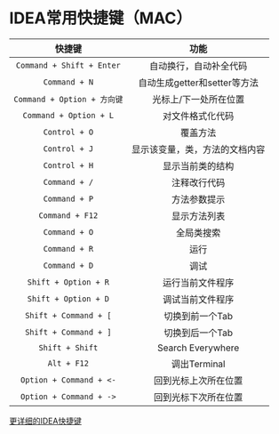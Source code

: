 # IDEA常用快捷键（MAC）

| 快捷键 | 功能 |
|:-:|:-:|
| `Command + Shift + Enter` | 自动换行，自动补全代码 |
| `Command + N` | 自动生成getter和setter等方法 |
| `Command + Option + 方向键` | 光标上/下一处所在位置 |
| `Command + Option + L` | 对文件格式化代码 |
| `Control + O` | 覆盖方法 |
| `Control + J` | 显示该变量，类，方法的文档内容 |
| `Control + H` | 显示当前类的结构 |
| `Command + /` | 注释改行代码 |
| `Command + P` | 方法参数提示 |
| `Command + F12` | 显示方法列表 |
| `Command + O` | 全局类搜索 |
| `Command + R` | 运行 |
| `Command + D` | 调试 |
| `Shift + Option + R` | 运行当前文件程序 |
| `Shift + Option + D` | 调试当前文件程序 |
| `Shift + Command + [` | 切换到前一个Tab |
| `Shift + Command + ]` | 切换到后一个Tab |
| `Shift + Shift` | Search Everywhere |
| `Alt + F12` | 调出Terminal |
| `Option + Command + <-` | 回到光标上次所在位置 |
| `Option + Command + ->` | 回到光标下次所在位置 |

[更详细的IDEA快捷键](https://github.com/judasn/IntelliJ-IDEA-Tutorial/blob/master/keymap-mac-introduce.md)
